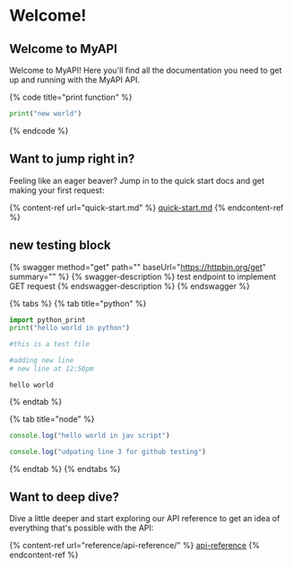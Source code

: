 # Welcome!

## Welcome to MyAPI

Welcome to MyAPI! Here you'll find all the documentation you need to get up and running with the MyAPI API.

{% code title="print function" %}
```python
print("new world")
```
{% endcode %}

## Want to jump right in?

Feeling like an eager beaver? Jump in to the quick start docs and get making your first request:

{% content-ref url="quick-start.md" %}
[quick-start.md](quick-start.md)
{% endcontent-ref %}

## new testing block

{% swagger method="get" path="" baseUrl="https://httpbin.org/get" summary="" %}
{% swagger-description %}
test endpoint to implement GET request
{% endswagger-description %}
{% endswagger %}

{% tabs %}
{% tab title="python" %}
```python
import python_print
print("hello world in python")

#this is a test file

#adding new line
# new line at 12:50pm
```

```markup
hello world
```
{% endtab %}

{% tab title="node" %}
```javascript
console.log("hello world in jav script")

console.log("udpating line 3 for github testing")
```
{% endtab %}
{% endtabs %}

## Want to deep dive?

Dive a little deeper and start exploring our API reference to get an idea of everything that's possible with the API:

{% content-ref url="reference/api-reference/" %}
[api-reference](reference/api-reference/)
{% endcontent-ref %}

